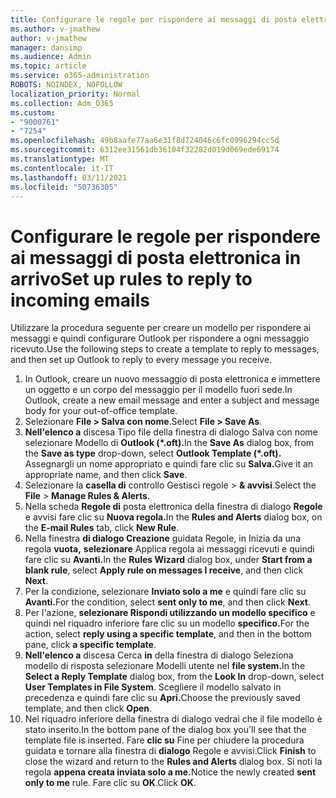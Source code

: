 ```yaml
---
title: Configurare le regole per rispondere ai messaggi di posta elettronica in arrivo
ms.author: v-jmathew
author: v-jmathew
manager: dansimp
ms.audience: Admin
ms.topic: article
ms.service: o365-administration
ROBOTS: NOINDEX, NOFOLLOW
localization_priority: Normal
ms.collection: Adm_O365
ms.custom:
- "9000761"
- "7254"
ms.openlocfilehash: 49b8aafe77aa6e31f8d724046c6fc0996294cc5d
ms.sourcegitcommit: 6312ee31561db36104f32282d019d069ede69174
ms.translationtype: MT
ms.contentlocale: it-IT
ms.lasthandoff: 03/11/2021
ms.locfileid: "50736305"
---
```

# <a name="set-up-rules-to-reply-to-incoming-emails"></a><span data-ttu-id="06bde-102">Configurare le regole per rispondere ai messaggi di posta elettronica in arrivo</span><span class="sxs-lookup"><span data-stu-id="06bde-102">Set up rules to reply to incoming emails</span></span>

<span data-ttu-id="06bde-103">Utilizzare la procedura seguente per creare un modello per rispondere ai messaggi e quindi configurare Outlook per rispondere a ogni messaggio ricevuto.</span><span class="sxs-lookup"><span data-stu-id="06bde-103">Use the following steps to create a template to reply to messages, and then set up Outlook to reply to every message you receive.</span></span>

1. <span data-ttu-id="06bde-104">In Outlook, creare un nuovo messaggio di posta elettronica e immettere un oggetto e un corpo del messaggio per il modello fuori sede.</span><span class="sxs-lookup"><span data-stu-id="06bde-104">In Outlook, create a new email message and enter a subject and message body for your out-of-office template.</span></span>
2. <span data-ttu-id="06bde-105">Selezionare **File > Salva con nome**.</span><span class="sxs-lookup"><span data-stu-id="06bde-105">Select **File > Save As**.</span></span>
3. <span data-ttu-id="06bde-106">**Nell'elenco a** discesa Tipo  file della finestra di dialogo Salva con nome selezionare Modello di **Outlook (\*.oft).**</span><span class="sxs-lookup"><span data-stu-id="06bde-106">In the **Save As** dialog box, from the **Save as type** drop-down, select **Outlook Template (\*.oft).**</span></span> <span data-ttu-id="06bde-107">Assegnargli un nome appropriato e quindi fare clic su **Salva.**</span><span class="sxs-lookup"><span data-stu-id="06bde-107">Give it an appropriate name, and then click **Save**.</span></span>
4. <span data-ttu-id="06bde-108">Selezionare la **casella di** controllo Gestisci regole  >  **& avvisi**.</span><span class="sxs-lookup"><span data-stu-id="06bde-108">Select the **File** > **Manage Rules & Alerts**.</span></span>
5. <span data-ttu-id="06bde-109">Nella scheda **Regole di** posta elettronica della finestra di dialogo **Regole** e avvisi fare clic su **Nuova regola.**</span><span class="sxs-lookup"><span data-stu-id="06bde-109">In the **Rules and Alerts** dialog box, on the **E-mail Rules** tab, click **New Rule**.</span></span>
6. <span data-ttu-id="06bde-110">Nella finestra **di dialogo Creazione** guidata Regole, in Inizia da una regola **vuota,** **selezionare** Applica regola ai messaggi ricevuti e quindi fare clic su **Avanti.**</span><span class="sxs-lookup"><span data-stu-id="06bde-110">In the **Rules Wizard** dialog box, under **Start from a blank rule**, select **Apply rule on messages I receive**, and then click **Next**.</span></span>
7. <span data-ttu-id="06bde-111">Per la condizione, selezionare **Inviato solo a me** e quindi fare clic su **Avanti.**</span><span class="sxs-lookup"><span data-stu-id="06bde-111">For the condition, select **sent only to me**, and then click **Next**.</span></span>
8. <span data-ttu-id="06bde-112">Per l'azione, **selezionare Rispondi utilizzando un modello specifico** e quindi nel riquadro inferiore fare clic su un modello **specifico.**</span><span class="sxs-lookup"><span data-stu-id="06bde-112">For the action, select **reply using a specific template**, and then in the bottom pane, click **a specific template**.</span></span>
9. <span data-ttu-id="06bde-113">**Nell'elenco a** discesa Cerca **in** della finestra di dialogo Seleziona modello di risposta selezionare Modelli utente nel **file system.**</span><span class="sxs-lookup"><span data-stu-id="06bde-113">In the **Select a Reply Template** dialog box, from the **Look In** drop-down, select **User Templates in File System**.</span></span> <span data-ttu-id="06bde-114">Scegliere il modello salvato in precedenza e quindi fare clic su **Apri.**</span><span class="sxs-lookup"><span data-stu-id="06bde-114">Choose the previously saved template, and then click **Open**.</span></span>
10. <span data-ttu-id="06bde-115">Nel riquadro inferiore della finestra di dialogo vedrai che il file modello è stato inserito.</span><span class="sxs-lookup"><span data-stu-id="06bde-115">In the bottom pane of the dialog box you'll see that the template file is inserted.</span></span> <span data-ttu-id="06bde-116">Fare **clic su** Fine per chiudere la procedura guidata e tornare alla finestra di **dialogo** Regole e avvisi.</span><span class="sxs-lookup"><span data-stu-id="06bde-116">Click **Finish** to close the wizard and return to the **Rules and Alerts** dialog box.</span></span> <span data-ttu-id="06bde-117">Si noti la regola **appena creata inviata solo a me.**</span><span class="sxs-lookup"><span data-stu-id="06bde-117">Notice the newly created **sent only to me** rule.</span></span> <span data-ttu-id="06bde-118">Fare clic su **OK**.</span><span class="sxs-lookup"><span data-stu-id="06bde-118">Click **OK**.</span></span>
